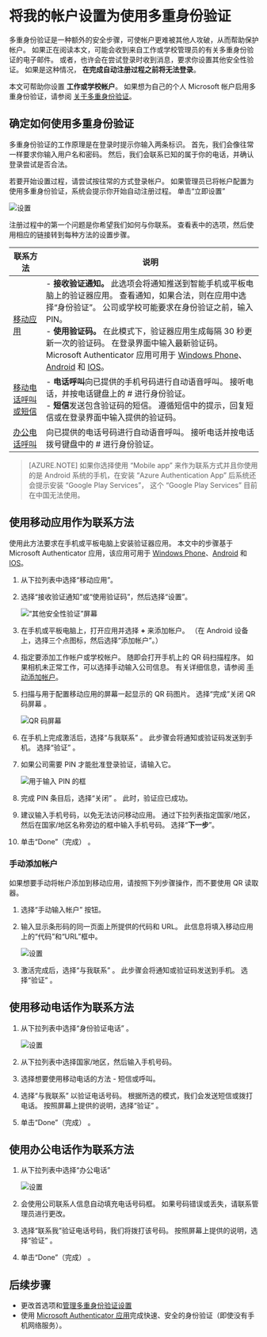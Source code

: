 <properties
    pageTitle="为工作或学校帐户设置多重身份验证 | Azure"
    description="如果公司已配置 Azure 多重身份验证，系统将提示你注册多重身份验证。 了解如何进行设置。"
    services="multi-factor-authentication"
    keywords="如何使用 azure 目录, 云中的 active directory, active directory 教程"
    documentationcenter=""
    author="kgremban"
    manager="femila"
    editor="pblachar" />
<tags
    ms.assetid="46f83a6a-dbdd-4375-8dc4-e7ea77c16357"
    ms.service="multi-factor-authentication"
    ms.workload="identity"
    ms.tgt_pltfrm="na"
    ms.devlang="na"
    ms.topic="article"
    ms.date="03/15/2017"
    wacn.date="05/15/2017"
    ms.author="kgremban"
    ms.custom="end-user"
    ms.translationtype="Human Translation"
    ms.sourcegitcommit="457fc748a9a2d66d7a2906b988e127b09ee11e18"
    ms.openlocfilehash="d4ecd22240bc2df312a07cf7cf3b34f56b313212"
    ms.contentlocale="zh-cn"
    ms.lasthandoff="05/05/2017" />

# <a name="set-up-my-account-for-two-step-verification"></a>将我的帐户设置为使用多重身份验证
多重身份验证是一种额外的安全步骤，可使帐户更难被其他人攻破，从而帮助保护帐户。 如果正在阅读本文，可能会收到来自工作或学校管理员的有关多重身份验证的电子邮件。 或者，也许会在尝试登录时收到消息，要求你设置其他安全性验证。 如果是这种情况， **在完成自动注册过程之前将无法登录**。

本文可帮助你设置 **工作或学校帐户**。 如果想为自己的个人 Microsoft 帐户启用多重身份验证，请参阅 [关于多重身份验证](https://support.microsoft.com/zh-cn/help/12408/microsoft-account-about-two-step-verification)。

## <a name="determine-how-you-will-use-multi-factor-authentication"></a>确定如何使用多重身份验证
多重身份验证的工作原理是在登录时提示你输入两条标识。 首先，我们会像往常一样要求你输入用户名和密码。 然后，我们会联系已知的属于你的电话，并确认登录尝试是否合法。  

若要开始设置过程，请尝试按往常的方式登录帐户。 如果管理员已将帐户配置为使用多重身份验证，系统会提示你开始自动注册过程。 单击“立即设置” 

![设置](./media/multi-factor-authentication-end-user-first-time/first.png)

注册过程中的第一个问题是你希望我们如何与你联系。 查看表中的选项，然后使用相应的链接转到每种方法的设置步骤。

| 联系方法 | 说明 |
| --- | --- |
| [移动应用](#use-a-mobile-app-as-the-contact-method) |- **接收验证通知。** 此选项会将通知推送到智能手机或平板电脑上的验证器应用。 查看通知，如果合法，则在应用中选择“身份验证”。 公司或学校可能要求在身份验证之前，输入 PIN。<br>- **使用验证码。** 在此模式下，验证器应用生成每隔 30 秒更新一次的验证码。 在登录界面中输入最新验证码。<br>Microsoft Authenticator 应用可用于 [Windows Phone](http://go.microsoft.com/fwlink/?Linkid=825071)、[Android](http://go.microsoft.com/fwlink/?Linkid=825072) 和 [IOS](http://go.microsoft.com/fwlink/?Linkid=825073)。 |
| [移动电话呼叫或短信](#use-your-mobile-phone-as-the-contact-method) |- **电话呼叫**向已提供的手机号码进行自动语音呼叫。 接听电话，并按电话键盘上的 # 进行身份验证。<br>- **短信**发送包含验证码的短信。 遵循短信中的提示，回复短信或在登录界面中输入提供的验证码。 |
| [办公电话呼叫](#use-your-office-phone-as-the-contact-method) |向已提供的电话号码进行自动语音呼叫。 接听电话并按电话拨号键盘中的 # 进行身份验证。 |

> [AZURE.NOTE] 如果你选择使用 “Mobile app” 来作为联系方式并且你使用的是 Android 系统的手机，在安装 “Azure Authentication App” 后系统还会提示安装 “Google Play Services”， 这个 “Google Play Services” 目前在中国无法使用。
## <a name="use-a-mobile-app-as-the-contact-method"></a>使用移动应用作为联系方法
使用此方法要求在手机或平板电脑上安装验证器应用。 本文中的步骤基于 Microsoft Authenticator 应用，该应用可用于 [Windows Phone](http://go.microsoft.com/fwlink/?Linkid=825071)、[Android](http://go.microsoft.com/fwlink/?Linkid=825072) 和 [IOS](http://go.microsoft.com/fwlink/?Linkid=825073)。

1. 从下拉列表中选择“移动应用”。
2. 选择“接收验证通知”或“使用验证码”，然后选择“设置”。

    ![“其他安全性验证”屏幕](./media/multi-factor-authentication-end-user-first-time/mobileapp.png)
3. 在手机或平板电脑上，打开应用并选择 **+** 来添加帐户。 （在 Android 设备上，选择三个点图标，然后选择“添加帐户”。）
4. 指定要添加工作帐户或学校帐户。 随即会打开手机上的 QR 码扫描程序。 如果相机未正常工作，可以选择手动输入公司信息。 有关详细信息，请参阅 [手动添加帐户](#add-an-account-manually)。  
5. 扫描与用于配置移动应用的屏幕一起显示的 QR 码图片。  选择“完成”关闭 QR 码屏幕  。  

    ![QR 码屏幕](./media/multi-factor-authentication-end-user-first-time/scan2.png)
6. 在手机上完成激活后，选择“与我联系” 。  此步骤会将通知或验证码发送到手机。 选择“验证” 。  
7. 如果公司需要 PIN 才能批准登录验证，请输入它。

    ![用于输入 PIN 的框](./media/multi-factor-authentication-end-user-first-time/scan3.png)
8. 完成 PIN 条目后，选择“关闭” 。 此时，验证应已成功。
9. 建议输入手机号码，以免无法访问移动应用。 通过下拉列表指定国家/地区，然后在国家/地区名称旁边的框中输入手机号码。 选择“**下一步**”。
10. 单击“Done”（完成） 。

### <a name="add-an-account-manually"></a>手动添加帐户
如果想要手动将帐户添加到移动应用，请按照下列步骤操作，而不要使用 QR 读取器。

1. 选择“手动输入帐户”  按钮。  
2. 输入显示条形码的同一页面上所提供的代码和 URL。 此信息将填入移动应用上的“代码”和“URL”框中。

    ![设置](./media/multi-factor-authentication-end-user-first-time/barcode2.png)
3. 激活完成后，选择“与我联系” 。 此步骤会将通知或验证码发送到手机。 选择“验证” 。

## <a name="use-your-mobile-phone-as-the-contact-method"></a>使用移动电话作为联系方法
1. 从下拉列表中选择“身份验证电话”  。  

    ![设置](./media/multi-factor-authentication-end-user-first-time/phone.png)  
2. 从下拉列表中选择国家/地区，然后输入手机号码。
3. 选择想要使用移动电话的方法 - 短信或呼叫。
4. 选择“与我联系”  以验证电话号码。 根据所选的模式，我们会发送短信或拨打电话。 按照屏幕上提供的说明，选择“验证” 。
5. 单击“Done”（完成） 。

## <a name="use-your-office-phone-as-the-contact-method"></a>使用办公电话作为联系方法
1. 从下拉列表中选择“办公电话”   

    ![设置](./media/multi-factor-authentication-end-user-first-time/office.png)  
2. 会使用公司联系人信息自动填充电话号码框。 如果号码错误或丢失，请联系管理员进行更改。
3. 选择“联系我”验证电话号码，我们将拨打该号码。 按照屏幕上提供的说明，选择“验证” 。
4. 单击“Done”（完成） 。

## <a name="next-steps"></a>后续步骤
- 更改首选项和[管理多重身份验证设置](/documentation/articles/multi-factor-authentication-end-user-manage-settings/)
- 使用 [Microsoft Authenticator 应用](/documentation/articles/microsoft-authenticator-app-how-to/)完成快速、安全的身份验证（即使没有手机网络服务）。

<!--Update_Description: wording update-->